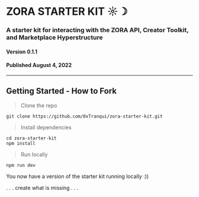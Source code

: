 # ZORA STARTER KIT ☼☽ 
### A starter kit for interacting with the ZORA API, Creator Toolkit, and Marketplace Hyperstructure
#### Version 0.1.1
#### Published August 4, 2022
---
## Getting Started - How to Fork
> Clone the repo
```
git clone https://github.com/0xTranqui/zora-starter-kit.git
```
> Install dependencies
```
cd zora-starter-kit
npm install
```
> Run locally
```
npm run dev
```

You now have a version of the starter kit running locally :))

. . . create what is missing . . .

